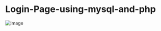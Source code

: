 # Login-Page-using-mysql-and-php
![image](https://user-images.githubusercontent.com/114000635/199654774-65cc6933-eb63-4ad9-8e2d-48a07b49b5a3.png)
